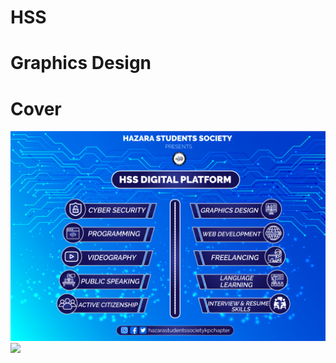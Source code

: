 # HSS
# Graphics Design
# Cover
<img src ="https://github.com/AhmedRaja1/HSS/blob/master/HSS-DIGITAL-PLATFORM-light.png">
<br>
<img src ="<img src ="https://github.com/AhmedRaja1/HSS/blob/master/HSS-DIGITAL-PLATFORM-light.png">
